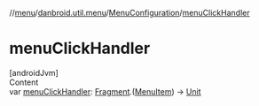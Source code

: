 //[menu](../../../index.md)/[danbroid.util.menu](../index.md)/[MenuConfiguration](index.md)/[menuClickHandler](menu-click-handler.md)



# menuClickHandler  
[androidJvm]  
Content  
var [menuClickHandler](menu-click-handler.md): [Fragment](https://developer.android.com/reference/kotlin/androidx/fragment/app/Fragment.html).([MenuItem](../-menu-item/index.md)) -> [Unit](https://kotlinlang.org/api/latest/jvm/stdlib/kotlin/-unit/index.html)  



